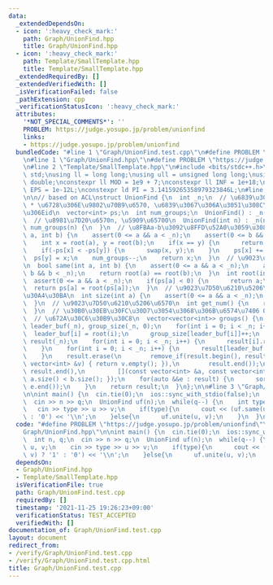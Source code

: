 ```yaml
---
data:
  _extendedDependsOn:
  - icon: ':heavy_check_mark:'
    path: Graph/UnionFind.hpp
    title: Graph/UnionFind.hpp
  - icon: ':heavy_check_mark:'
    path: Template/SmallTemplate.hpp
    title: Template/SmallTemplate.hpp
  _extendedRequiredBy: []
  _extendedVerifiedWith: []
  _isVerificationFailed: false
  _pathExtension: cpp
  _verificationStatusIcon: ':heavy_check_mark:'
  attributes:
    '*NOT_SPECIAL_COMMENTS*': ''
    PROBLEM: https://judge.yosupo.jp/problem/unionfind
    links:
    - https://judge.yosupo.jp/problem/unionfind
  bundledCode: "#line 1 \"Graph/UnionFind.test.cpp\"\n#define PROBLEM \"https://judge.yosupo.jp/problem/unionfind\"\
    \n#line 1 \"Graph/UnionFind.hpp\"\n#define PROBLEM \"https://judge.yosupo.jp/problem/unionfind\"\
    \n#line 2 \"Template/SmallTemplate.hpp\"\n#include <bits/stdc++.h>\nusing namespace\
    \ std;\nusing ll = long long;\nusing ull = unsigned long long;\nusing ld = long\
    \ double;\nconstexpr ll MOD = 1e9 + 7;\nconstexpr ll INF = 1e+18;\nconstexpr ld\
    \ EPS = 1e-12L;\nconstexpr ld PI = 3.14159265358979323846L;\n#line 3 \"Graph/UnionFind.hpp\"\
    \n\n// based on ACL\nstruct UnionFind {\n  int _n;\n  // \u6839\u306A\u3089-1\
    \ * \u6728\u306E\u9802\u70B9\u6570, \u6839\u3067\u306A\u3051\u308C\u3070\u89AA\
    \u306Eid\n  vector<int> ps;\n  int num_groups;\n  UnionFind() : _n(0) {\n  }\n\
    \  // \u8981\u7D20\u6570n, \u5909\u65700\n  UnionFind(int n) : _n(n), ps(n, -1),\
    \ num_groups(n) {\n  }\n  // \u8FBAa-b\u3092\u8FFD\u52A0\u3059\u308B\n  int unite(int\
    \ a, int b) {\n    assert(0 <= a && a < _n);\n    assert(0 <= b && b < _n);\n\
    \    int x = root(a), y = root(b);\n    if(x == y) {\n      return x;\n    }\n\
    \    if(-ps[x] < -ps[y]) {\n      swap(x, y);\n    }\n    ps[x] += ps[y];\n  \
    \  ps[y] = x;\n    num_groups--;\n    return x;\n  }\n  // \u9023\u7D50\u5224\u5B9A\
    \n  bool same(int a, int b) {\n    assert(0 <= a && a < _n);\n    assert(0 <=\
    \ b && b < _n);\n    return root(a) == root(b);\n  }\n  int root(int a) {\n  \
    \  assert(0 <= a && a < _n);\n    if(ps[a] < 0) {\n      return a;\n    }\n  \
    \  return ps[a] = root(ps[a]);\n  }\n  // \u9023\u7D50\u6210\u5206\u306E\u30B5\
    \u30A4\u30BA\n  int size(int a) {\n    assert(0 <= a && a < _n);\n    return -ps[root(a)];\n\
    \  }\n  // \u9023\u7D50\u6210\u5206\u6570\n  int get_num() {\n    return num_groups;\n\
    \  }\n  // \u30B0\u30EB\u30FC\u30D7\u3054\u3068\u306B\u6574\u7406 O(n lon n)\n\
    \  // \u672A\u30C6\u30B9\u30C8\n  vector<vector<int>> groups() {\n    vector<int>\
    \ leader_buf(_n), group_size(_n, 0);\n    for(int i = 0; i < _n; i++) {\n    \
    \  leader_buf[i] = root(i);\n      group_size[leader_buf[i]]++;\n    }\n    vector<vector<int>>\
    \ result(_n);\n    for(int i = 0; i < _n; i++) {\n      result[i].reserve(group_size[i]);\n\
    \    }\n    for(int i = 0; i < _n; i++) {\n      result[leader_buf[i]].emplace_back(i);\n\
    \    }\n    result.erase(\n        remove_if(result.begin(), result.end(), [](const\
    \ vector<int> &v) { return v.empty(); }),\n        result.end());\n    sort(result.begin(),\
    \ result.end(),\n         [](const vector<int> &a, const vector<int> &b) { return\
    \ a.size() < b.size(); });\n    for(auto &&e : result) {\n      sort(e.begin(),\
    \ e.end());\n    }\n    return result;\n  }\n};\n\n#line 3 \"Graph/UnionFind.test.cpp\"\
    \n\nint main() {\n  cin.tie(0);\n  ios::sync_with_stdio(false);\n  int n, q;\n\
    \  cin >> n >> q;\n  UnionFind uf(n);\n  while(q--) {\n    int type, u, v;\n \
    \   cin >> type >> u >> v;\n    if(type){\n      cout << (uf.same(u, v) ? '1'\
    \ : '0') << '\\n';\n    }else{\n      uf.unite(u, v);\n    }\n  }\n}\n"
  code: "#define PROBLEM \"https://judge.yosupo.jp/problem/unionfind\"\n#include \"\
    Graph/UnionFind.hpp\"\n\nint main() {\n  cin.tie(0);\n  ios::sync_with_stdio(false);\n\
    \  int n, q;\n  cin >> n >> q;\n  UnionFind uf(n);\n  while(q--) {\n    int type,\
    \ u, v;\n    cin >> type >> u >> v;\n    if(type){\n      cout << (uf.same(u,\
    \ v) ? '1' : '0') << '\\n';\n    }else{\n      uf.unite(u, v);\n    }\n  }\n}\n"
  dependsOn:
  - Graph/UnionFind.hpp
  - Template/SmallTemplate.hpp
  isVerificationFile: true
  path: Graph/UnionFind.test.cpp
  requiredBy: []
  timestamp: '2021-11-25 19:26:23+09:00'
  verificationStatus: TEST_ACCEPTED
  verifiedWith: []
documentation_of: Graph/UnionFind.test.cpp
layout: document
redirect_from:
- /verify/Graph/UnionFind.test.cpp
- /verify/Graph/UnionFind.test.cpp.html
title: Graph/UnionFind.test.cpp
---
```

